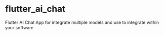 # flutter_ai_chat
Flutter AI Chat App for integrate multiple models and use to integrate within your software
